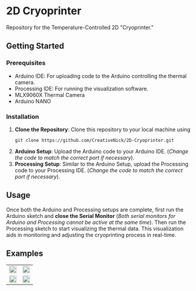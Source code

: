 # 2D Cryoprinter
Repository for the Temperature-Controlled 2D "Cryoprinter."

## Getting Started

### Prerequisites
- Arduino IDE: For uploading code to the Arduino controlling the thermal camera.
- Processing IDE: For running the visualization software.
- MLX9060X Thermal Camera
- Arduino NANO

### Installation
1. **Clone the Repository**: Clone this repository to your local machine using
   ```
   git clone https://github.com/CreativeNick/2D-Cryoprinter.git
   ```
3. **Arduino Setup**: Upload the Arduino code to your Arduino IDE. (_Change the code to match the correct port if necessary_).
4. **Processing Setup**: Similar to the Arduino Setup, upload the Processing code to your Processing IDE. (_Change the code to match the correct port if necessary_).

## Usage

Once both the Arduino and Processing setups are complete, first run the Arduino sketch and **close the Serial Monitor** (_Both serial monitors for Arduino and Processing cannot be active at the same time_). Then run the Processing sketch to start visualizing the thermal data. This visualization aids in monitoring and adjusting the cryoprinting process in real-time.

## Examples
<table>
  <tr>
    <td><img src="https://github.com/CreativeNick/2D-Cryoprinter/assets/43157506/c9ec7f9d-6cc2-4624-ab05-2ba3231c9935" width="100%" /></td>
    <td><img src="https://github.com/CreativeNick/2D-Cryoprinter/assets/43157506/7f3fd846-bb62-4be9-b793-bcc145a5bfc1" width="100%" /></td>
  </tr>
  <tr>
    <td><img src="https://github.com/CreativeNick/2D-Cryoprinter/assets/43157506/ae5008b1-7190-4132-8d64-197e4625c613" width="100%" /></td>
    <td><img src="https://github.com/CreativeNick/2D-Cryoprinter/assets/43157506/93999908-74a3-4834-8cd0-caece8b744e3" width="100%" /></td>
  </tr>
</table>
